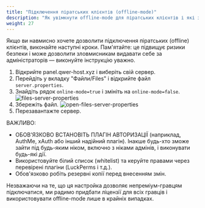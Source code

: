 ```yaml
---
title: "Підключення піратських клієнтів (offline-mode)"
description: "Як увімкнути offline-mode для піратських клієнтів і які заходи безпеки потрібно виконати."
weight: 27
---
```


Якщо ви навмисно хочете дозволити підключення піратських (offline) клієнтів, виконайте наступні кроки. Пам'ятайте: це підвищує ризики безпеки і може дозволити зловмисникам видавати себе за адміністраторів — виконуйте інструкцію уважно.

1. Відкрийте panel.qwer-host.xyz і виберіть свій сервер.
2. Перейдіть у вкладку "Файли/Files" і відкрийте файл `server.properties`.
3. Знайдіть рядок `online-mode=true` і змініть на `online-mode=false`.
   ![files-server-properties](/images/docs/help-servers/files-server-properties.png)
4. Збережіть файл.
   ![open-files-server-properties](/images/docs/help-servers/open-files-server-proporties.png)
5. Перезавантажте сервер.

ВАЖЛИВО:

- ОБОВ'ЯЗКОВО ВСТАНОВІТЬ ПЛАГІН АВТОРИЗАЦІЇ (наприклад, AuthMe, xAuth або інший надійний плагін). Інакше будь-хто зможе зайти під будь-яким ніком, включно з ніками адмінів, і виконувати будь-які дії.
- Використовуйте білий список (whitelist) та керуйте правами через перевірені плагіни (LuckPerms і т.д.).
- Обов'язково робіть резервні копії перед внесенням змін.

Незважаючи на те, що ця настройка дозволяє непреміум-гравцям підключатися, ми радимо придбати ліцензії для всіх гравців і використовувати offline-mode лише в крайніх випадках.
